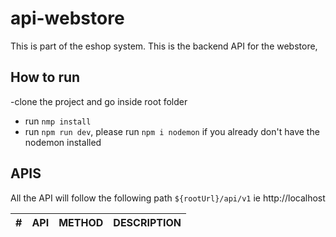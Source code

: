 # api-webstore

This is part of the eshop system. This is the backend API for the webstore,

## How to run

-clone the project and go inside root folder

- run `nmp install`
- run `npm run dev`, please run `npm i nodemon` if you already don't have the nodemon installed

## APIS

All the API will follow the following path
`${rootUrl}/api/v1` ie http://localhost

| #   | API | METHOD | DESCRIPTION |
| --- | --- | ------ | ----------- |
